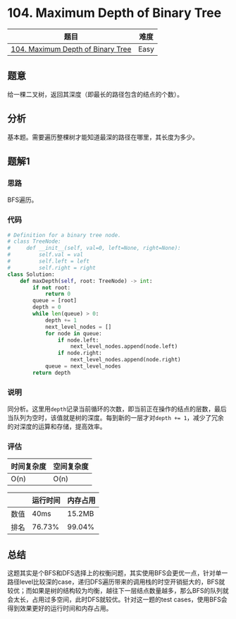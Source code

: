 # 104. Maximum Depth of Binary Tree

| 题目 | 难度 |
| ---- | ---- |
| [104. Maximum Depth of Binary Tree](https://leetcode.com/problems/maximum-depth-of-binary-tree/) | Easy |

## 题意

给一棵二叉树，返回其深度（即最长的路径包含的结点的个数）。

## 分析

基本题。需要遍历整棵树才能知道最深的路径在哪里，其长度为多少。

## 题解1

### 思路

BFS遍历。

### 代码

```python
# Definition for a binary tree node.
# class TreeNode:
#     def __init__(self, val=0, left=None, right=None):
#         self.val = val
#         self.left = left
#         self.right = right
class Solution:
    def maxDepth(self, root: TreeNode) -> int:
        if not root:
            return 0
        queue = [root]
        depth = 0
        while len(queue) > 0:
            depth += 1
            next_level_nodes = []
            for node in queue:
                if node.left:
                    next_level_nodes.append(node.left)
                if node.right:
                    next_level_nodes.append(node.right)
            queue = next_level_nodes
        return depth
```

### 说明

同分析。这里用`depth`记录当前循环的次数，即当前正在操作的结点的层数，最后当队列为空时，该值就是树的深度。每到新的一层才对`depth += 1`，减少了冗余的对深度的运算和存储，提高效率。

### 评估

| 时间复杂度 | 空间复杂度 |
| ---- | ---- |
| O(n) | O(n) |

| | 运行时间 | 内存占用 |
| ---- | ---- | ---- |
| 数值 | 40ms | 15.2MB |
| 排名 | 76.73% | 99.04% |

## 总结

这题其实是个BFS和DFS选择上的权衡问题，其实使用BFS会更优一点，针对单一路径level比较深的case，递归DFS遍历带来的调用栈的时空开销挺大的，BFS就较优；而如果是树的结构较为均衡，越往下一层结点数量越多，那么BFS的队列就会太长，占用过多空间，此时DFS就较优。针对这一题的test cases，使用BFS会得到效果更好的运行时间和内存占用。

